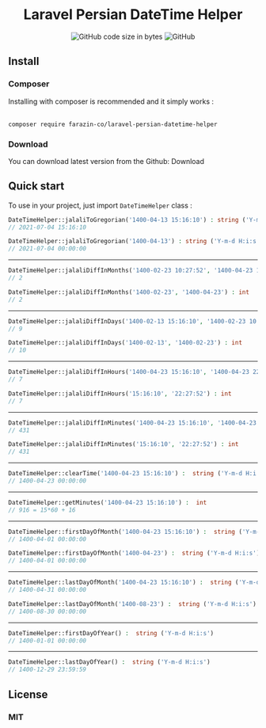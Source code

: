 <h1 align="center">Laravel Persian DateTime Helper</h1>
<p align="center">
  <img alt="GitHub code size in bytes" src="https://img.shields.io/github/languages/code-size/hosein-xz/laravel-persian-datetime-helper.svg">
  <img alt="GitHub" src="https://img.shields.io/github/license/hosein-xz/laravel-persian-datetime-helper.svg">
</p>

## Install

### Composer
Installing with composer is recommended and it simply works :<br><br>
```composer
composer require farazin-co/laravel-persian-datetime-helper
```

### Download
You can download latest version from the Github: Download

## Quick start
To use in your project, just import `DateTimeHelper` class : <br>


```php
DateTimeHelper::jalaliToGregorian('1400-04-13 15:16:10') : string ('Y-m-d H:i:s')
// 2021-07-04 15:16:10

DateTimeHelper::jalaliToGregorian('1400-04-13') : string ('Y-m-d H:i:s')
// 2021-07-04 00:00:00
```
---

```php
DateTimeHelper::jalaliDiffInMonths('1400-02-23 10:27:52', '1400-04-23 15:16:10') : int
// 2

DateTimeHelper::jalaliDiffInMonths('1400-02-23', '1400-04-23') : int
// 2
```
---

```php
DateTimeHelper::jalaliDiffInDays('1400-02-13 15:16:10', '1400-02-23 10:27:52') : int
// 9

DateTimeHelper::jalaliDiffInDays('1400-02-13', '1400-02-23') : int
// 10
```
---

```php
DateTimeHelper::jalaliDiffInHours('1400-04-23 15:16:10', '1400-04-23 22:27:52') : int
// 7

DateTimeHelper::jalaliDiffInHours('15:16:10', '22:27:52') : int
// 7
```
---
```php
DateTimeHelper::jalaliDiffInMinutes('1400-04-23 15:16:10', '1400-04-23 22:27:52') : int
// 431

DateTimeHelper::jalaliDiffInMinutes('15:16:10', '22:27:52') : int
// 431
```
---

```php
DateTimeHelper::clearTime('1400-04-23 15:16:10') :  string ('Y-m-d H:i:s')
// 1400-04-23 00:00:00
```
---
```php
DateTimeHelper::getMinutes('1400-04-23 15:16:10') :  int
// 916 = 15*60 + 16
```
---
```php
DateTimeHelper::firstDayOfMonth('1400-04-23 15:16:10') :  string ('Y-m-d H:i:s')
// 1400-04-01 00:00:00

DateTimeHelper::firstDayOfMonth('1400-04-23') :  string ('Y-m-d H:i:s')
// 1400-04-01 00:00:00
```
---
```php
DateTimeHelper::lastDayOfMonth('1400-04-23 15:16:10') :  string ('Y-m-d H:i:s')
// 1400-04-31 00:00:00

DateTimeHelper::lastDayOfMonth('1400-08-23') :  string ('Y-m-d H:i:s')
// 1400-08-30 00:00:00
```
---
```php
DateTimeHelper::firstDayOfYear() :  string ('Y-m-d H:i:s')
// 1400-01-01 00:00:00
```
---
```php
DateTimeHelper::lastDayOfYear() :  string ('Y-m-d H:i:s')
// 1400-12-29 23:59:59
```




## License
### MIT
